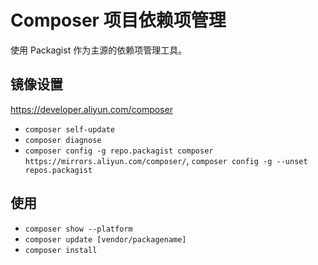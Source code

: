 # Composer 项目依赖项管理

使用 Packagist 作为主源的依赖项管理工具。

## 镜像设置

<https://developer.aliyun.com/composer>

- `composer self-update`
- `composer diagnose`
- `composer config -g repo.packagist composer https://mirrors.aliyun.com/composer/`, `composer config -g --unset repos.packagist`

## 使用

- `composer show --platform`
- `composer update [vendor/packagename]`
- `composer install`
